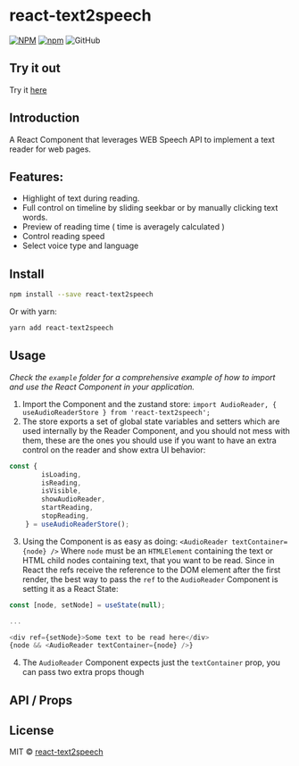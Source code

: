 # react-text2speech

[![NPM](https://img.shields.io/npm/v/react-text2speech.svg)](https://www.npmjs.com/package/react-text2speech)
[![npm](https://img.shields.io/npm/dm/react-text2speech.svg)](https://www.npmjs.com/package/react-text2speech)
![GitHub](https://img.shields.io/github/license/npm/l/react-text2speech)

## Try it out

Try it [here](https://kais3rp.github.io/react-text2speech/)

## Introduction

A React Component that leverages WEB Speech API to implement a text reader for web pages.

## Features:

- Highlight of text during reading.
- Full control on timeline by sliding seekbar or by manually clicking text words.
- Preview of reading time ( time is averagely calculated )
- Control reading speed
- Select voice type and language


## Install

```bash
npm install --save react-text2speech
```

Or with yarn:

```bash
yarn add react-text2speech
```

## Usage

*Check the `example` folder for a comprehensive example of how to import and use the React Component in your application.*

1. Import the Component and the zustand store:
`import AudioReader, { useAudioReaderStore } from 'react-text2speech';
`
2. The store exports a set of global state variables and setters which are used internally by the Reader Component, and you should not mess with them, these are the ones you should use if you want to have an extra control on the reader and show extra UI behavior:
```javascript
const {
		isLoading,
		isReading,
		isVisible,
		showAudioReader,
		startReading,
		stopReading,
	} = useAudioReaderStore();
```
3. Using the Component is as easy as doing:
`<AudioReader textContainer={node} />`
Where `node` must be an `HTMLElement` containing the text or HTML child nodes containing text, that you want to be read. 
Since in React the refs receive the reference to the DOM element after the first render, the best way to pass the `ref` to the `AudioReader` Component is setting it as a React State:
```javascript
const [node, setNode] = useState(null);

...

<div ref={setNode}>Some text to be read here</div>
{node && <AudioReader textContainer={node} />}

```

4. The `AudioReader` Component expects just the `textContainer` prop, you can pass two extra props though 

## API / Props

## License

MIT © [react-text2speech](https://github.com/Kais3rP/react-text2speech)

